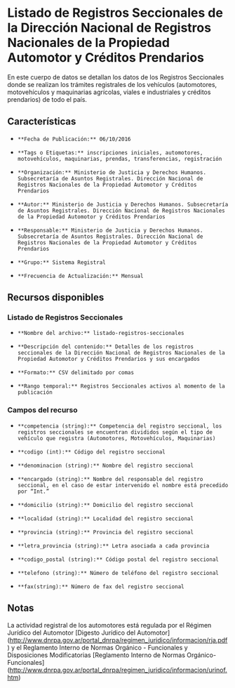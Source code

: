 Listado de Registros Seccionales de la Dirección Nacional de Registros Nacionales de la Propiedad Automotor y Créditos Prendarios
=================================================================================================================================

En este cuerpo de datos se detallan los datos de los Registros Seccionales donde se realizan los trámites registrales de los vehículos (automotores, motovehículos y maquinarias agrícolas, viales e industriales y créditos prendarios) de todo el país.

Características
---------------

-	  **Fecha de Publicación:** 06/10/2016

-	  **Tags o Etiquetas:** inscripciones iniciales, automotores, motovehículos, maquinarias, prendas, transferencias, registración

-	  **Organización:** Ministerio de Justicia y Derechos Humanos. Subsecretaría de Asuntos Registrales. Dirección Nacional de Registros Nacionales de la Propiedad Automotor y Créditos Prendarios

-	  **Autor:** Ministerio de Justicia y Derechos Humanos. Subsecretaría de Asuntos Registrales. Dirección Nacional de Registros Nacionales de la Propiedad Automotor y Créditos Prendarios

-	  **Responsable:** Ministerio de Justicia y Derechos Humanos. Subsecretaría de Asuntos Registrales. Dirección Nacional de Registros Nacionales de la Propiedad Automotor y Créditos Prendarios

-	  **Grupo:** Sistema Registral

-	  **Frecuencia de Actualización:** Mensual

Recursos disponibles
--------------------

### Listado de Registros Seccionales

-	  **Nombre del archivo:** listado-registros-seccionales

-	  **Descripción del contenido:** Detalles de los registros seccionales de la Dirección Nacional de Registros Nacionales de la Propiedad Automotor y Créditos Prendarios y sus encargados

-	  **Formato:** CSV delimitado por comas

-	  **Rango temporal:** Registros Seccionales activos al momento de la publicación

### Campos del recurso

-	  **competencia (string):** Competencia del registro seccional, los registros seccionales se encuentran divididos según el tipo de vehículo que registra (Automotores, Motovehículos, Maquinarias)

-	  **codigo (int):** Código del registro seccional

-	  **denominacion (string):** Nombre del registro seccional

-	  **encargado (string):** Nombre del responsable del registro seccional, en el caso de estar intervenido el nombre está precedido por “Int.”

-	  **domicilio (string):** Domicilio del registro seccional

-	  **localidad (string):** Localidad del registro seccional 

-	  **provincia (string):** Provincia del registro seccional 

-	  **letra_provincia (string):** Letra asociada a cada provincia

-	  **codigo_postal (string):** Código postal del registro seccional

-	  **telefono (string):** Número de teléfono del registro seccional

-	  **fax(string):** Número de fax del registro seccional

## Notas

La actividad registral de los automotores está regulada por el Régimen Jurídico del Automotor [Digesto Jurídico del Automotor] (http://www.dnrpa.gov.ar/portal_dnrpa/regimen_juridico/informacion/rja.pdf) y el Reglamento Interno de Normas Orgánico - Funcionales y Disposiciones Modificatorias [Reglamento Interno de Normas Orgánico-Funcionales] (http://www.dnrpa.gov.ar/portal_dnrpa/regimen_juridico/informacion/urinof.htm)
